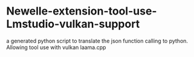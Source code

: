 # Newelle-extension-tool-use-Lmstudio-vulkan-support
a generated python script to translate the json function calling to python. Allowing tool use with vulkan laama.cpp 
